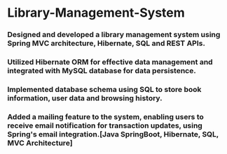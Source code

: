 # Library-Management-System
### Designed and developed a library management system using Spring MVC architecture, Hibernate, SQL and REST APIs.
### Utilized Hibernate ORM for effective data management and integrated with MySQL database for data persistence.
### Implemented database schema using SQL to store book information, user data and browsing history.
### Added a mailing feature to the system, enabling users to receive email notification for transaction updates, using Spring's email integration.[Java SpringBoot,           Hibernate, SQL, MVC Architecture]
